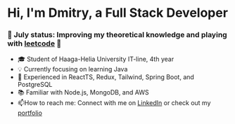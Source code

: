 # Hi, I'm Dmitry, a Full Stack Developer

### 🌟 July status: Improving my theoretical knowledge and playing with [leetcode](https://leetcode.com/uch2ha/) 🌟

- 🎓 Student of Haaga-Helia University IT-line, 4th year
- 💡 Currently focusing on learning Java
- 💪 Experienced in ReactTS, Redux, Tailwind, Spring Boot, and PostgreSQL
- 📚 Familiar with Node.js, MongoDB, and AWS
- 📫How to reach me: Connect with me on [LinkedIn](https://www.linkedin.com/in/dmitry-sinyavskiy/) or check out my [portfolio](https://dmitry-sinyavskiy.netlify.app/)

<!--
**uch2ha/uch2ha** is a ✨ _special_ ✨ repository because its `README.md` (this file) appears on your GitHub profile.

Here are some ideas to get you started:

- 🔭 I’m currently working on ...
- 👯 I’m looking to collaborate on ...
- 🤔 I’m looking for help with ...
- 💬 Ask me about ...
- 📫 How to reach me: ...
- 😄 Pronouns: ...
- ⚡ Fun fact: ...
-->
